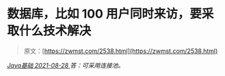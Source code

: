 <!--yml
category: 未分类
date: 0001-01-01 00:00:00
--->

# 数据库，比如 100 用户同时来访，要采取什么技术解决

> 原文：[https://zwmst.com/2538.html](https://zwmst.com/2538.html)

   [ *Java基础* ](https://zwmst.com/java%e5%9f%ba%e7%a1%80)*[ <time datetime="2021-08-28T17:53:10+08:00"> 2021-08-28 </time> ](https://zwmst.com/2538.html)  答：可采用连接池。*